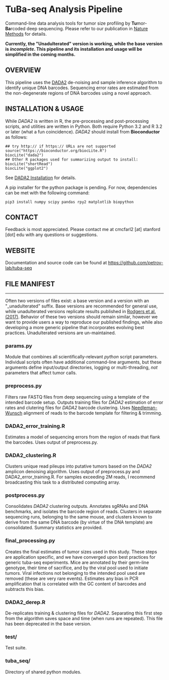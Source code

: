 # TuBa-seq Analysis Pipeline #

Command-line data analysis tools for tumor size profiling by **Tu**mor-**Ba**rcoded deep sequencing. Please refer to our publication in [Nature Methods](http://www.nature.com/nmeth/index.html) for details. 

**Currently, the "Unadulterated" version is working, while the base version is _incomplete_. This pipeline and its installation and usage will be simplified in the coming months.**

OVERVIEW
--------
This pipeline uses the [DADA2](https://github.com/benjjneb/dada2) de-noising and sample inference algorithm to identify unique DNA barcodes. Sequencing error rates are estimated from the non-degenerate regions of DNA barcodes using a novel approach. 

INSTALLATION & USAGE
--------------------
While *DADA2* is written in R, the pre-processing and post-processing scripts, and utilities are written in Python. Both require Python 3.2 and R 3.2 or later (what a fun coincidence). _DADA2_ should install from **Bioconductor** as follows: 

```
## try http:// if https:// URLs are not supported
source("https://bioconductor.org/biocLite.R")
biocLite("dada2")
## Other R packages used for summarizing output to install:
biocLite("shortRead")
biocLite("ggplot2")
```
See [DADA2 Installation](https://benjjneb.github.io/dada2/dada-installation.html) for details. 

A pip installer for the python package is pending. For now, dependencies can be met with the following command: 

```
pip3 install numpy scipy pandas rpy2 matplotlib biopython
```

CONTACT
-------
Feedback is most appreciated. Please contact me at cmcfarl2 [at] stanford [dot] edu with any questions or suggestions. 

WEBSITE
-------
Documentation and source code can be found at https://github.com/petrov-lab/tuba-seq


## FILE MANIFEST
----------------
    
Often two versions of files exist: a base version and a version with an "_unadulterated" suffix. Base versions are recommended for general use, while unadulterated versions replicate results published in [Rodgers et al. (2017)](http://www.nature.com/nmeth/index.html). Behavior of these two versions should remain similar, however we want to provide users a way to reproduce our published findings, while also developing a more generic pipeline that incorporates evolving best practices. Unadulterated versions are un-maintained. 

### params.py

Module that combines all scientifically-relevant *python* script parameters. Individual scripts often have additional command-line arguments, but these arguments define input/output directories, logging or multi-threading, *not* parameters that affect tumor calls. 

### preprocess.py

Filters raw FASTQ files from deep sequencing using a template of the intended barcode setup. Outputs training files for *DADA2* estimation of error rates and clutering files for *DADA2* barcode clustering. Uses [Needleman-Wunsch](https://en.wikipedia.org/wiki/Needleman%E2%80%93Wunsch_algorithm) alignment of reads to the barcode template for filtering & trimming. 

### DADA2_error_training.R

Estimates a model of sequencing errors from the region of reads that flank the barcodes. Uses output of preprocess.py. 

### DADA2_clustering.R

Clusters unique read pileups into putative tumors based on the *DADA2* amplicon denoising algorithm. Uses output of preprocess.py and DADA2_error_training.R. For samples exceeding 2M reads, I recommend broadcasting this task to a distributed computing array. 

### postprocess.py

Consolidates *DADA2* clustering outputs. Annotates sgRNAs and DNA benchmarks, and isolates the barcode region of reads. Clusters in separate sequencing runs, belonging to the same mouse, and clusters known to derive from the same DNA barcode (by virtue of the DNA template) are consolidated. Summary statistics are provided. 

### final_processing.py

Creates the final estimates of tumor sizes used in this study. These steps are application specific, and we have converged upon best practices for generic tuba-seq experiments. Mice are annotated by their germ-line genotype, their time of sacrifice, and by the viral pool used to initiate tumors. Viral infections not belonging to the intended pool used are removed (these are very rare events). Estimates any bias in PCR amplification that is correlated with the GC content of barcodes and subtracts this bias.

### DADA2_derep.R

De-replicates training & clustering files for *DADA2*. Separating this first step from the algorithm saves space and time (when runs are repeated). This file has been deprecated in the base version.


### test/

Test suite. 

### tuba_seq/

Directory of shared python modules.
